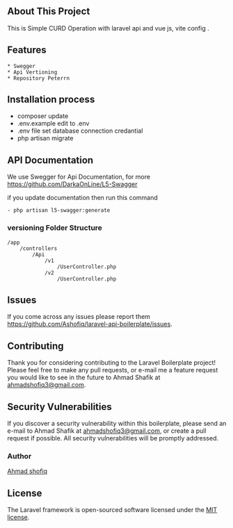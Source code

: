 
## About This Project 

This is Simple CURD Operation with laravel api and vue js, vite config .

## Features

    * Swegger
    * Api Vertioning 
    * Repository Peterrn

## Installation process

- composer update
- .env.example edit to .env
- .env file set database connection credantial
- php artisan migrate

## API Documentation

We use Swegger for Api Documentation, for more https://github.com/DarkaOnLine/L5-Swagger

if you update documentation then run this command 

    - php artisan l5-swagger:generate    

### versioning Folder Structure

    /app
        /controllers
            /Api
                /v1
                    /UserController.php
                /v2
                    /UserController.php

## Issues
If you come across any issues please report them https://github.com/Ashofiq/laravel-api-boilerplate/issues.

## Contributing
Thank you for considering contributing to the Laravel Boilerplate project! Please feel free to make any pull requests, or e-mail me a feature request you would like to see in the future to Ahmad Shafik at ahmadshofiq3@gmail.com.

## Security Vulnerabilities
If you discover a security vulnerability within this boilerplate, please send an e-mail to Ahmad Shafik at ahmadshofiq3@gmail.com, or create a pull request if possible. All security vulnerabilities will be promptly addressed.


### Author
<a href="https://bd.linkedin.com/in/ahmad-shafik-392a71109">Ahmad shofiq</a>

## License

The Laravel framework is open-sourced software licensed under the [MIT license](https://opensource.org/licenses/MIT).